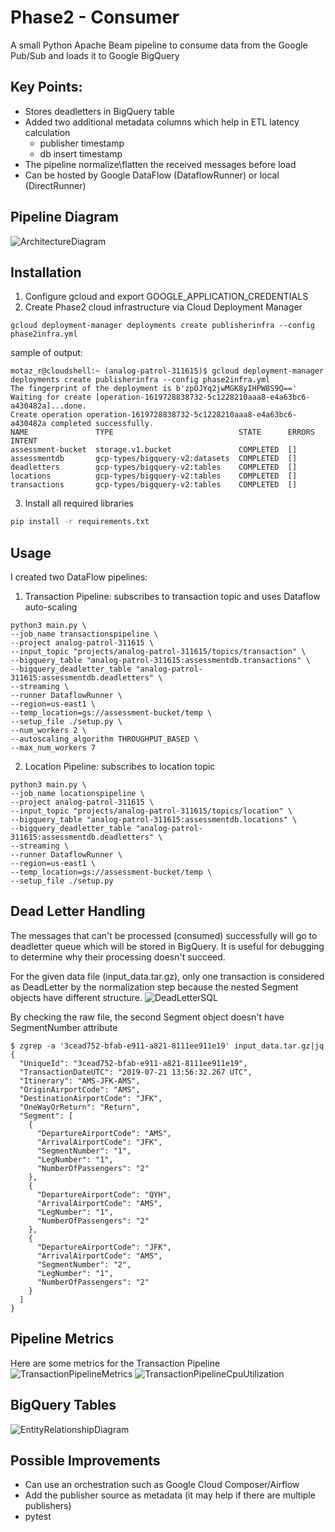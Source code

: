 # Phase2 - Consumer

A small Python Apache Beam  pipeline to consume data from the Google Pub/Sub and loads it to Google BigQuery

## Key Points:
- Stores deadletters in BigQuery table
- Added two additional metadata columns which help in ETL latency calculation
    * publisher timestamp
    * db insert timestamp
- The pipeline normalize\flatten the received messages before load
- Can be hosted by Google DataFlow (DataflowRunner) or local (DirectRunner)

## Pipeline Diagram
![ArchitectureDiagram](images/PipelineDiagram.png)


## Installation

1. Configure gcloud and export GOOGLE_APPLICATION_CREDENTIALS
2. Create Phase2 cloud infrastructure via Cloud Deployment Manager
```ssh
gcloud deployment-manager deployments create publisherinfra --config phase2infra.yml
```
sample of output:
```ssh
motaz_r@cloudshell:~ (analog-patrol-311615)$ gcloud deployment-manager deployments create publisherinfra --config phase2infra.yml
The fingerprint of the deployment is b'zpOJYq2jwMGK8yIHPW8S9Q=='
Waiting for create [operation-1619728838732-5c1228210aaa8-e4a63bc6-a430482a]...done.
Create operation operation-1619728838732-5c1228210aaa8-e4a63bc6-a430482a completed successfully.
NAME               TYPE                            STATE      ERRORS  INTENT
assessment-bucket  storage.v1.bucket               COMPLETED  []
assessmentdb       gcp-types/bigquery-v2:datasets  COMPLETED  []
deadletters        gcp-types/bigquery-v2:tables    COMPLETED  []
locations          gcp-types/bigquery-v2:tables    COMPLETED  []
transactions       gcp-types/bigquery-v2:tables    COMPLETED  []
```
3. Install all required libraries

```sh
pip install -r requirements.txt
```

## Usage
I created two DataFlow pipelines:
1. Transaction Pipeline: subscribes to transaction topic and uses Dataflow auto-scaling
```ssh
python3 main.py \
--job_name transactionspipeline \
--project analog-patrol-311615 \
--input_topic "projects/analog-patrol-311615/topics/transaction" \
--bigquery_table "analog-patrol-311615:assessmentdb.transactions" \
--bigquery_deadletter_table "analog-patrol-311615:assessmentdb.deadletters" \
--streaming \
--runner DataflowRunner \
--region=us-east1 \
--temp_location=gs://assessment-bucket/temp \
--setup_file ./setup.py \
--num_workers 2 \
--autoscaling_algorithm THROUGHPUT_BASED \
--max_num_workers 7
```
2. Location Pipeline: subscribes to location topic
```ssh
python3 main.py \
--job_name locationspipeline \
--project analog-patrol-311615 \
--input_topic "projects/analog-patrol-311615/topics/location" \
--bigquery_table "analog-patrol-311615:assessmentdb.locations" \
--bigquery_deadletter_table "analog-patrol-311615:assessmentdb.deadletters" \
--streaming \
--runner DataflowRunner \
--region=us-east1 \
--temp_location=gs://assessment-bucket/temp \
--setup_file ./setup.py
```
## Dead Letter Handling
The messages that can't be processed (consumed) successfully will go to deadletter queue which will be stored in BigQuery. It is useful for debugging to determine why their processing doesn't succeed.

For the given data file (input_data.tar.gz), only one transaction is considered as DeadLetter by the normalization step because the nested Segment objects have different structure.
![DeadLetterSQL](images/DeadLetterSQL.png)

By checking the raw file, the second Segment object doesn't have SegmentNumber attribute 
```ssh
$ zgrep -a '3cead752-bfab-e911-a821-8111ee911e19' input_data.tar.gz|jq
{
  "UniqueId": "3cead752-bfab-e911-a821-8111ee911e19",
  "TransactionDateUTC": "2019-07-21 13:56:32.267 UTC",
  "Itinerary": "AMS-JFK-AMS",
  "OriginAirportCode": "AMS",
  "DestinationAirportCode": "JFK",
  "OneWayOrReturn": "Return",
  "Segment": [
    {
      "DepartureAirportCode": "AMS",
      "ArrivalAirportCode": "JFK",
      "SegmentNumber": "1",
      "LegNumber": "1",
      "NumberOfPassengers": "2"
    },
    {
      "DepartureAirportCode": "QYH",
      "ArrivalAirportCode": "AMS",
      "LegNumber": "1",
      "NumberOfPassengers": "2"
    },
    {
      "DepartureAirportCode": "JFK",
      "ArrivalAirportCode": "AMS",
      "SegmentNumber": "2",
      "LegNumber": "1",
      "NumberOfPassengers": "2"
    }
  ]
}

```

## Pipeline Metrics
Here are some metrics for the Transaction Pipeline
![TransactionPipelineMetrics](images/TransactionPipelineMetrics.png)
![TransactionPipelineCpuUtilization](images/TransactionPipelineCpuUtilization.png)


## BigQuery Tables
![EntityRelationshipDiagram](http://www.plantuml.com/plantuml/proxy?cache=no&src=https://raw.githubusercontent.com/motazalratta/de-assessments/main/Phase2/EntityRelationshipDiagram.iuml.txt)

## Possible Improvements
- Can use an orchestration such as Google Cloud Composer/Airflow
- Add the publisher source as metadata (it may help if there are multiple publishers)
- pytest
